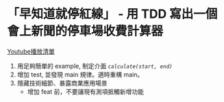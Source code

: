 # 「早知道就停紅線」 - 用 TDD 寫出一個會上新聞的停車場收費計算器

[Youtube播放清單](https://youtube.com/playlist?list=PLvBh-90IwbPKFUUFw1PTezAVQqi0PUhTB&si=m_3gL1MK9nxfad6g)

1. 用足夠簡單的 example, 制定介面 _`calculate(start, end)`_
2. 增加 test, 並發現 main 規律。適時重構 main。
3. 隱藏技術細節、暴露商業應用場景
   - 增加 feat 前，不要讓現有測項抵觸新增功能